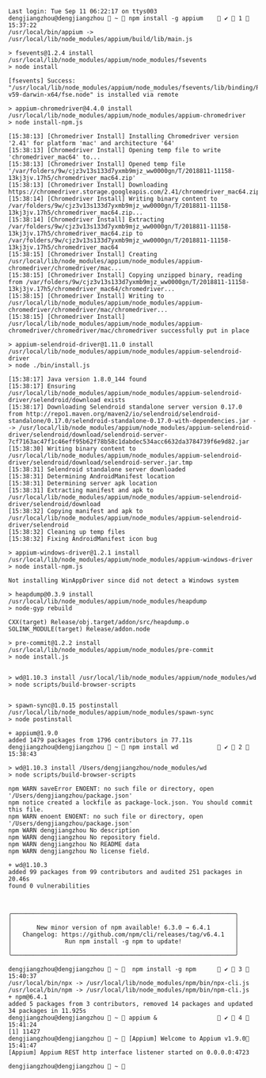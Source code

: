 
    Last login: Tue Sep 11 06:22:17 on ttys003
    dengjiangzhou@dengjiangzhou  ~  npm install -g appium     ✔  1  15:37:22 
    /usr/local/bin/appium -> /usr/local/lib/node_modules/appium/build/lib/main.js

    > fsevents@1.2.4 install /usr/local/lib/node_modules/appium/node_modules/fsevents
    > node install

    [fsevents] Success: "/usr/local/lib/node_modules/appium/node_modules/fsevents/lib/binding/Release/node-v59-darwin-x64/fse.node" is installed via remote

    > appium-chromedriver@4.4.0 install /usr/local/lib/node_modules/appium/node_modules/appium-chromedriver
    > node install-npm.js

    [15:38:13] [Chromedriver Install] Installing Chromedriver version '2.41' for platform 'mac' and architecture '64'
    [15:38:13] [Chromedriver Install] Opening temp file to write 'chromedriver_mac64' to...
    [15:38:13] [Chromedriver Install] Opened temp file '/var/folders/9w/cjz3v13s133d7yxmb9mjz_ww0000gn/T/2018811-11158-13kj3jv.17h5/chromedriver_mac64.zip'
    [15:38:13] [Chromedriver Install] Downloading https://chromedriver.storage.googleapis.com/2.41/chromedriver_mac64.zip...
    [15:38:14] [Chromedriver Install] Writing binary content to /var/folders/9w/cjz3v13s133d7yxmb9mjz_ww0000gn/T/2018811-11158-13kj3jv.17h5/chromedriver_mac64.zip...
    [15:38:14] [Chromedriver Install] Extracting /var/folders/9w/cjz3v13s133d7yxmb9mjz_ww0000gn/T/2018811-11158-13kj3jv.17h5/chromedriver_mac64.zip to /var/folders/9w/cjz3v13s133d7yxmb9mjz_ww0000gn/T/2018811-11158-13kj3jv.17h5/chromedriver_mac64
    [15:38:15] [Chromedriver Install] Creating /usr/local/lib/node_modules/appium/node_modules/appium-chromedriver/chromedriver/mac...
    [15:38:15] [Chromedriver Install] Copying unzipped binary, reading from /var/folders/9w/cjz3v13s133d7yxmb9mjz_ww0000gn/T/2018811-11158-13kj3jv.17h5/chromedriver_mac64/chromedriver...
    [15:38:15] [Chromedriver Install] Writing to /usr/local/lib/node_modules/appium/node_modules/appium-chromedriver/chromedriver/mac/chromedriver...
    [15:38:15] [Chromedriver Install] /usr/local/lib/node_modules/appium/node_modules/appium-chromedriver/chromedriver/mac/chromedriver successfully put in place

    > appium-selendroid-driver@1.11.0 install /usr/local/lib/node_modules/appium/node_modules/appium-selendroid-driver
    > node ./bin/install.js

    [15:38:17] Java version 1.8.0_144 found
    [15:38:17] Ensuring /usr/local/lib/node_modules/appium/node_modules/appium-selendroid-driver/selendroid/download exists
    [15:38:17] Downloading Selendroid standalone server version 0.17.0 from http://repo1.maven.org/maven2/io/selendroid/selendroid-standalone/0.17.0/selendroid-standalone-0.17.0-with-dependencies.jar --> /usr/local/lib/node_modules/appium/node_modules/appium-selendroid-driver/selendroid/download/selendroid-server-7cf7163ac47f1c46eff95b62f78b58c1dabdec534acc6632da3784739f6e9d82.jar
    [15:38:30] Writing binary content to /usr/local/lib/node_modules/appium/node_modules/appium-selendroid-driver/selendroid/download/selendroid-server.jar.tmp
    [15:38:31] Selendroid standalone server downloaded
    [15:38:31] Determining AndroidManifest location
    [15:38:31] Determining server apk location
    [15:38:31] Extracting manifest and apk to /usr/local/lib/node_modules/appium/node_modules/appium-selendroid-driver/selendroid/download
    [15:38:32] Copying manifest and apk to /usr/local/lib/node_modules/appium/node_modules/appium-selendroid-driver/selendroid
    [15:38:32] Cleaning up temp files
    [15:38:32] Fixing AndroidManifest icon bug

    > appium-windows-driver@1.2.1 install /usr/local/lib/node_modules/appium/node_modules/appium-windows-driver
    > node install-npm.js

    Not installing WinAppDriver since did not detect a Windows system

    > heapdump@0.3.9 install /usr/local/lib/node_modules/appium/node_modules/heapdump
    > node-gyp rebuild

    CXX(target) Release/obj.target/addon/src/heapdump.o
    SOLINK_MODULE(target) Release/addon.node

    > pre-commit@1.2.2 install /usr/local/lib/node_modules/appium/node_modules/pre-commit
    > node install.js


    > wd@1.10.3 install /usr/local/lib/node_modules/appium/node_modules/wd
    > node scripts/build-browser-scripts


    > spawn-sync@1.0.15 postinstall /usr/local/lib/node_modules/appium/node_modules/spawn-sync
    > node postinstall

    + appium@1.9.0
    added 1479 packages from 1796 contributors in 77.11s
    dengjiangzhou@dengjiangzhou  ~  npm install wd            ✔  2  15:38:43 

    > wd@1.10.3 install /Users/dengjiangzhou/node_modules/wd
    > node scripts/build-browser-scripts

    npm WARN saveError ENOENT: no such file or directory, open '/Users/dengjiangzhou/package.json'
    npm notice created a lockfile as package-lock.json. You should commit this file.
    npm WARN enoent ENOENT: no such file or directory, open '/Users/dengjiangzhou/package.json'
    npm WARN dengjiangzhou No description
    npm WARN dengjiangzhou No repository field.
    npm WARN dengjiangzhou No README data
    npm WARN dengjiangzhou No license field.

    + wd@1.10.3
    added 99 packages from 99 contributors and audited 251 packages in 20.46s
    found 0 vulnerabilities



    ╭───────────────────────────────────────────────────────────────╮
    │                                                               │
    │       New minor version of npm available! 6.3.0 → 6.4.1       │
    │   Changelog: https://github.com/npm/cli/releases/tag/v6.4.1   │
    │               Run npm install -g npm to update!               │
    │                                                               │
    ╰───────────────────────────────────────────────────────────────╯

    dengjiangzhou@dengjiangzhou  ~   npm install -g npm       ✔  3  15:40:37 
    /usr/local/bin/npx -> /usr/local/lib/node_modules/npm/bin/npx-cli.js
    /usr/local/bin/npm -> /usr/local/lib/node_modules/npm/bin/npm-cli.js
    + npm@6.4.1
    added 5 packages from 3 contributors, removed 14 packages and updated 34 packages in 11.925s
    dengjiangzhou@dengjiangzhou  ~  appium &                  ✔  4  15:41:24 
    [1] 11427
    dengjiangzhou@dengjiangzhou  ~  [Appium] Welcome to Appium v1.9.0 15:41:47 
    [Appium] Appium REST http interface listener started on 0.0.0.0:4723

    dengjiangzhou@dengjiangzhou  ~                 
